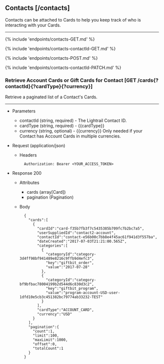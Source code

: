 ## Contacts [/contacts]
Contacts can be attached to Cards to help you keep track of who is interacting with your Cards.

---
{% include 'endpoints/contacts-GET.md' %}

{% include 'endpoints/contacts-contactId-GET.md' %}

{% include 'endpoints/contacts-POST.md' %}

{% include 'endpoints/contacts-contactId-PATCH.md' %}

### Retrieve Account Cards or Gift Cards for Contact [GET /cards{?contactId}{?cardType}{?currency}]
Retrieve a paginated list of a Contact's Cards.

---
+ Parameters 
    + contactId (string, required) - The Lightrail Contact ID.
    + cardType (string, required) - {{cardType}}
    + currency (string, optional) - {{currency}} Only needed if your Contact has Account Cards in multiple currencies.

+ Request (application/json)
    + Headers
    
            Authorization: Bearer <YOUR_ACCESS_TOKEN>
    
+ Response 200
    + Attributes
        + cards (array[Card])
        + pagination (Pagination)

    + Body
    
            {
              "cards":[
                {
                  "cardId":"card-f35b7fb3f7c5435385b709fc7b2bc7a5",
                  "userSuppliedId":"contact2-account",
                  "contactId":"contact-e56b00c7bb8e4f45ac61f941d3f557ba",
                  "dateCreated":"2017-07-03T21:21:00.565Z",
                  "categories":[
                    {
                      "categoryId":"category-3d4ff98bf941489e8216c9ffb9d4efc3",
                      "key":"giftbit_order",
                      "value":"2017-07-28"
                    },
                    {
                      "categoryId":"category-bf9bfbac78004199b2d544d6c830d3c2",
                      "key":"giftbit_program",
                      "value":"program-account-USD-user-1dfd10e5cb3c451382bc79774ab33232-TEST"
                    }
                  ],
                  "cardType":"ACCOUNT_CARD",
                  "currency":"USD"
                }
              ],
              "pagination":{
                "count":1,
                "limit":100,
                "maxLimit":1000,
                "offset":0,
                "totalCount":1
              }
            }